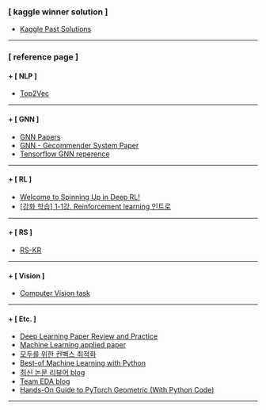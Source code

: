 ### [ kaggle winner solution ]
* <a href = "http://ndres.me/kaggle-past-solutions/"> Kaggle Past Solutions </a>
---
### [ reference page ]
#### + [ NLP ] 
* <a href = "https://towardsdatascience.com/topic-modeling-with-bert-779f7db187e6"> Top2Vec </a>
---

#### + [ GNN ] 
* <a href = "https://github.com/thunlp/GNNPapers"> GNN Papers </a>
* <a href = "https://github.com/tsinghua-fib-lab/GNN-Recommender-Systems"> GNN - Gecommender System Paper </a>
* <a href = "https://blog.tensorflow.org/2021/11/introducing-tensorflow-gnn.html"> Tensorflow GNN reperence </a>
---

#### + [ RL ]
* <a href = "https://spinningup.openai.com/en/latest/"> Welcome to Spinning Up in Deep RL! </a>
* <a href = "https://www.youtube.com/watch?v=cvctS4xWSaU&list=PL_iJu012NOxehE8fdF9me4TLfbdv3ZW8g"> [강화 학습] 1-1강. Reinforcement learning 인트로 </a>
----

#### + [ RS ] 
* <a href = "https://root-decimal-c5d.notion.site/Recommender-System-KR-5b773a06e99145e6855bae391c94dc44"> RS-KR </a>
---

#### + [ Vision ]
* <a href = "https://blog.naver.com/PostView.nhn?blogId=laonple&logNo=221201915691&categoryNo=22&parentCategoryNo=0&viewDate=&currentPage=1&postListTopCurrentPage=1&from=postView"> Computer Vision task </a>
---

#### + [ Etc. ]
* <a href = "https://github.com/ndb796/Deep-Learning-Paper-Review-and-Practice" > Deep Learning Paper Review and Practice </a>
* <a href = "https://github.com/eugeneyan/applied-ml"> Machine Learning applied paper </a>
* <a href = "https://convex-optimization-for-all.github.io/"> 모두를 위한 컨벡스 최적화 </a> 
* <a href = "https://github.com/ml-tooling/best-of-ml-python"> Best-of Machine Learning with Python </a>
* <a href = "https://hoya012.github.io/"> 최신 논문 리뷰어 blog </a>
* <a href = "https://github.com/choco9966/Kaggle"> Team EDA blog </a>
* <a href = "https://analyticsindiamag.com/hands-on-guide-to-pytorch-geometric-with-python-code/"> Hands-On Guide to PyTorch Geometric (With Python Code) </a>
---



